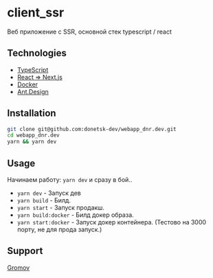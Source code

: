 # client_ssr

Веб приложение с SSR, основной стек typescript / react


## Technologies

- [TypeScript](https://www.typescriptlang.org/)
- [React => Next.js](https://nextjs.org/)
- [Docker](https://www.docker.com/)
- [Ant.Design](https://ant.design/components/overview/)

## Installation

```sh
git clone git@github.com:donetsk-dev/webapp_dnr.dev.git
cd webapp_dnr.dev
yarn && yarn dev
```

## Usage
Начинаем работу: `yarn dev` и сразу в бой..

 - `yarn dev` - Запуск дев 
 - `yarn build` - Билд.
 - `yarn start` - Запуск продакш. 
 - `yarn build:docker` - Билд докер образа. 
 - `yarn start:docker` - Запуск докер контейнера. (Тестово на 3000 порту, не для прода запуск.)

## Support

[Gromov](https://t.me/zz_gromov)

